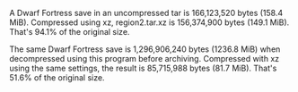 A Dwarf Fortress save in an uncompressed tar is 166,123,520 bytes (158.4 MiB). Compressed using xz, region2.tar.xz is 156,374,900 bytes (149.1 MiB). That's 94.1% of the original size.

The same Dwarf Fortress save is 1,296,906,240 bytes (1236.8 MiB) when decompressed using this program before archiving. Compressed with xz using the same settings, the result is 85,715,988 bytes (81.7 MiB). That's 51.6% of the original size.
